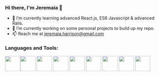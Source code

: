 ### Hi there, I'm Jeremaia 👋

- 🌱  I’m currently learning advanced React.js, ES6 Javascript & advanced Rails. 
- 🔭  I’m currently working on some personal projects to build up my repo.
- 📫  Reach me at jeremaia.harrison@gmail.com 


### Languages and Tools:
<img src="https://user-images.githubusercontent.com/67600675/111355317-27b3de80-867f-11eb-8c9e-315a486ec78f.jpg" height="50"><img src="https://user-images.githubusercontent.com/67600675/111355319-27b3de80-867f-11eb-8340-163b2ff74142.jpg" height="50">
<img src="https://user-images.githubusercontent.com/67600675/111355321-284c7500-867f-11eb-874b-d6c1c2215d06.jpg" height="50">
<img src="https://user-images.githubusercontent.com/67600675/111355294-25518480-867f-11eb-9e95-f18d6b642f23.jpg" height="50">
<img src="https://user-images.githubusercontent.com/67600675/111355298-25ea1b00-867f-11eb-9b86-fef94cd56f95.jpg" height="50">
<img src="https://user-images.githubusercontent.com/67600675/111355302-25ea1b00-867f-11eb-9d44-b53be014c8a5.jpg" height="50">
<img src="https://user-images.githubusercontent.com/67600675/111355304-2682b180-867f-11eb-8111-f90934fc9083.jpg" height="50">
<img src="https://user-images.githubusercontent.com/67600675/111355314-271b4800-867f-11eb-95f4-75509e36d3b4.jpg" height="50">
<img src="https://user-images.githubusercontent.com/67600675/111355316-271b4800-867f-11eb-88ef-ae4529e398ff.jpg" height="50">





<!--
**JHarrison89/JHarrison89** is a ✨ _special_ ✨ repository because its `README.md` (this file) appears on your GitHub profile.

Here are some ideas to get you started:

- 🔭 I’m currently working on ...
- 🌱 I’m currently learning ...
- 👯 I’m looking to collaborate on ...
- 🤔 I’m looking for help with ...
- 💬 Ask me about ...
- 📫 How to reach me: jeremaia.harrison@gmail.com 
- 😄 Pronouns: ...
- ⚡ Fun fact: ...
-->
